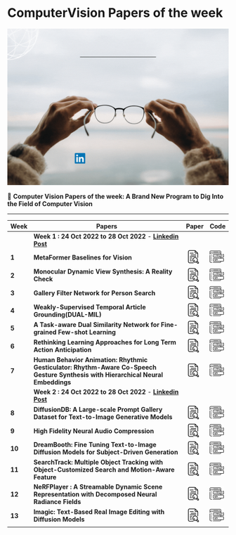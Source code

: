 # ComputerVision Papers of the week
**![](https://github.com/ashishpatel26/Computer-Vision-Papers-of-the-week/raw/main/icon/Colorful%20Futuristic%20Technology%20Poster.gif)**

📃 **Computer Vision Papers of the week: A Brand New Program to Dig Into the Field of Computer Vision**

---

| Week   | Papers                                                       | Paper                                                        | Code                                                         |
| ------ | ------------------------------------------------------------ | ------------------------------------------------------------ | ------------------------------------------------------------ |
|        | **Week 1 : 24 Oct 2022 to 28 Oct 2022** - [**Linkedin Post**](https://www.linkedin.com/posts/ashishpatel2604_week1-activity-6990548303960530945-RtwK?utm_source=share&utm_medium=member_desktop) |                                                              |                                                              |
| **1**  | **MetaFormer Baselines for Vision**                          | [![img](https://github.com/ashishpatel26/Computer-Vision-Papers-of-the-week/raw/main/icon/research.png)](https://arxiv.org/abs/2210.13452) | [![img](https://github.com/ashishpatel26/Computer-Vision-Papers-of-the-week/raw/main/icon/coding.png)](https://github.com/sail-sg/metaformer) |
| **2**  | **Monocular Dynamic View Synthesis: A Reality Check**        | [![img](https://github.com/ashishpatel26/Computer-Vision-Papers-of-the-week/raw/main/icon/research.png)](https://arxiv.org/abs/2210.13445) | [![img](https://github.com/ashishpatel26/Computer-Vision-Papers-of-the-week/raw/main/icon/coding.png)](https://github.com/kair-bair/dycheck) |
| **3**  | **Gallery Filter Network for Person Search**                 | [![img](https://github.com/ashishpatel26/Computer-Vision-Papers-of-the-week/raw/main/icon/research.png)](https://arxiv.org/abs/2210.12903) | [![img](https://github.com/ashishpatel26/Computer-Vision-Papers-of-the-week/raw/main/icon/coding.png)](https://github.com/lukejaffe/gfn) |
| **4**  | **Weakly-Supervised Temporal Article Grounding(DUAL-MIL)**   | [![img](https://github.com/ashishpatel26/Computer-Vision-Papers-of-the-week/raw/main/icon/research.png)](https://arxiv.org/abs/2210.12444) | [![img](https://github.com/ashishpatel26/Computer-Vision-Papers-of-the-week/raw/main/icon/coding.png)](https://github.com/zjuchenlong/WSAG) |
| **5**  | **A Task-aware Dual Similarity Network for Fine-grained Few-shot Learning** | [![img](https://github.com/ashishpatel26/Computer-Vision-Papers-of-the-week/raw/main/icon/research.png)](https://arxiv.org/abs/2210.12348) | [![img](https://github.com/ashishpatel26/Computer-Vision-Papers-of-the-week/raw/main/icon/coding.png)](https://github.com/qiyanhero/tdsnet) |
| **6**  | **Rethinking Learning Approaches for Long Term Action Anticipation** | [![img](https://github.com/ashishpatel26/Computer-Vision-Papers-of-the-week/raw/main/icon/research.png)](https://arxiv.org/abs/2210.11566) | [![img](https://github.com/ashishpatel26/Computer-Vision-Papers-of-the-week/raw/main/icon/coding.png)](https://github.com/Nmegha2601/anticipatr) |
| **7**  | **Human Behavior Animation: Rhythmic Gesticulator: Rhythm-Aware Co-Speech Gesture Synthesis with Hierarchical Neural Embeddings** | [![img](https://github.com/ashishpatel26/Computer-Vision-Papers-of-the-week/raw/main/icon/research.png)](https://arxiv.org/abs/2210.01448/) | [![img](https://github.com/ashishpatel26/Computer-Vision-Papers-of-the-week/raw/main/icon/coding.png)](https://github.com/Aubrey-ao/HumanBehaviorAnimation) |
|        | **Week 2 : 24 Oct 2022 to 28 Oct 2022** - [**Linkedin Post**]() |                                                              |                                                              |
| **8**  | **DiffusionDB: A Large-scale Prompt Gallery Dataset for Text-to-Image Generative Models** | [![img](https://github.com/ashishpatel26/Computer-Vision-Papers-of-the-week/raw/main/icon/research.png)](https://arxiv.org/abs/2210.14896v1) | [![img](https://github.com/ashishpatel26/Computer-Vision-Papers-of-the-week/raw/main/icon/coding.png)](https://github.com/poloclub/diffusiondb) |
| **9**  | **High Fidelity Neural Audio Compression**                   | [![img](https://github.com/ashishpatel26/Computer-Vision-Papers-of-the-week/raw/main/icon/research.png)](https://arxiv.org/abs/2210.13438v1) | [![img](https://github.com/ashishpatel26/Computer-Vision-Papers-of-the-week/raw/main/icon/coding.png)](https://github.com/facebookresearch/encodec) |
| **10** | **DreamBooth: Fine Tuning Text-to-Image Diffusion Models for Subject-Driven Generation** | [![img](https://github.com/ashishpatel26/Computer-Vision-Papers-of-the-week/raw/main/icon/research.png)](https://arxiv.org/abs/2208.12242v1) | [![img](https://github.com/ashishpatel26/Computer-Vision-Papers-of-the-week/raw/main/icon/coding.png)](https://github.com/XavierXiao/Dreambooth-Stable-Diffusion) |
| **11** | **SearchTrack: Multiple Object Tracking with Object-Customized Search and Motion-Aware Feature** | [![img](https://github.com/ashishpatel26/Computer-Vision-Papers-of-the-week/raw/main/icon/research.png)](https://arxiv.org/abs/2210.16572) | [![img](https://github.com/ashishpatel26/Computer-Vision-Papers-of-the-week/raw/main/icon/coding.png)](https://github.com/qa276390/SearchTrack) |
| **12** | **NeRFPlayer : A Streamable Dynamic Scene Representation with Decomposed Neural Radiance Fields** | [![img](https://github.com/ashishpatel26/Computer-Vision-Papers-of-the-week/raw/main/icon/research.png)](https://arxiv.org/abs/2210.15947) | [![img](https://github.com/ashishpatel26/Computer-Vision-Papers-of-the-week/raw/main/icon/coding.png)](https://lsongx.github.io/projects/nerfplayer.html) |
| **13** | **Imagic: Text-Based Real Image Editing with Diffusion Models** | [![img](https://github.com/ashishpatel26/Computer-Vision-Papers-of-the-week/raw/main/icon/research.png)](https://arxiv.org/abs/2210.09276) | [![img](https://github.com/ashishpatel26/Computer-Vision-Papers-of-the-week/raw/main/icon/coding.png)]() |
|        |                                                              |                                                              |                                                              |

